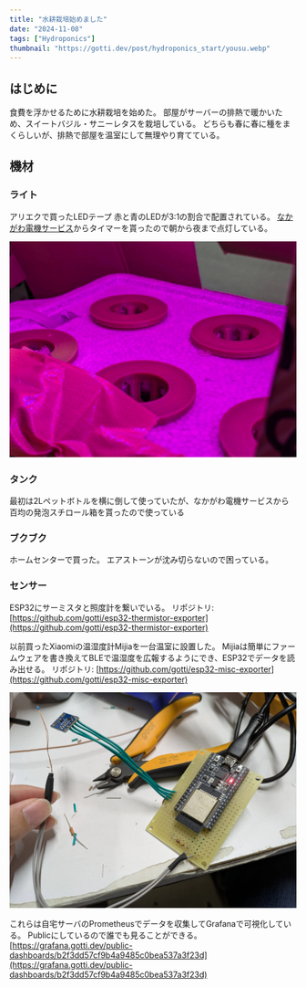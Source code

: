 ```yaml
---
title: "水耕栽培始めました"
date: "2024-11-08"
tags: ["Hydroponics"]
thumbnail: "https://gotti.dev/post/hydroponics_start/yousu.webp"
---
```


## はじめに

食費を浮かせるために水耕栽培を始めた。
部屋がサーバーの排熱で暖かいため、スイートバジル・サニーレタスを栽培している。
どちらも春に春に種をまくらしいが、排熱で部屋を温室にして無理やり育てている。

## 機材

### ライト

アリエクで買ったLEDテープ
赤と青のLEDが3:1の割合で配置されている。
[なかがわ電機サービス](https://lnln.dev/)からタイマーを貰ったので朝から夜まで点灯している。

![様子](./yousu.webp)

### タンク

最初は2Lペットボトルを横に倒して使っていたが、なかがわ電機サービスから百均の発泡スチロール箱を貰ったので使っている

### ブクブク

ホームセンターで買った。
エアストーンが沈み切らないので困っている。

### センサー

ESP32にサーミスタと照度計を繋いでいる。
リポジトリ: [https://github.com/gotti/esp32-thermistor-exporter](https://github.com/gotti/esp32-thermistor-exporter)

以前買ったXiaomiの温湿度計Mijiaを一台温室に設置した。
Mijiaは簡単にファームウェアを書き換えてBLEで温湿度を広報するようにでき、ESP32でデータを読み出せる。
リポジトリ: [https://github.com/gotti/esp32-misc-exporter](https://github.com/gotti/esp32-misc-exporter)

![ESP32](./esp32.webp)

これらは自宅サーバのPrometheusでデータを収集してGrafanaで可視化している。
Publicにしているので誰でも見ることができる。[https://grafana.gotti.dev/public-dashboards/b2f3dd57cf9b4a9485c0bea537a3f23d](https://grafana.gotti.dev/public-dashboards/b2f3dd57cf9b4a9485c0bea537a3f23d)
